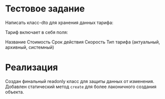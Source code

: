 # Тестовое задание

Написать класс-dto для хранения данных тарифа:

Тариф включает в себя поля:

Название
Стоимость
Срок действия
Скорость
Тип тарифа (актуальный, архивный, системный)

# Реализация

Создан финальный readonly класс для защиты данных от изменения. 
Добавлен статический метод `create` для более лаконичного создания объекта.